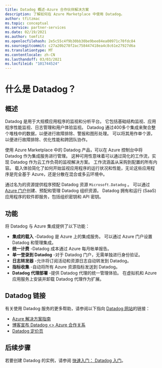 ```yaml
---
title: Datadog 概述-Azure 合作伙伴解决方案
description: 了解如何在 Azure Marketplace 中使用 Datadog。
author: tfitzmac
ms.topic: conceptual
ms.service: partner-services
ms.date: 02/19/2021
ms.author: tomfitz
ms.openlocfilehash: 2e5c55c4f9b30bb30be9bee84ea00971c70fdc84
ms.sourcegitcommit: c27a20b278f2ac758447418ea4c8c61e27927d6a
ms.translationtype: MT
ms.contentlocale: zh-CN
ms.lasthandoff: 03/03/2021
ms.locfileid: "101744524"
---
```

# <a name="what-is-datadog"></a>什么是 Datadog？

## <a name="overview"></a>概述

Datadog 是用于大规模应用程序的监视和分析平台。 它包括基础结构监视、应用程序性能监视、日志管理和用户体验监视。 Datadog 通过400多个集成来聚合整个堆栈中的数据，以便进行故障排除、警报和图形处理。 可以将其用作单个源，以便进行故障排除、优化性能和跨团队协作。

使用 Azure Marketplace 中的 Datadog 产品，可以在 Azure 控制台中将 Datadog 作为集成服务进行管理。 这种可用性意味着可以通过简化的工作流，实现 Datadog 作为云工作负荷的监视解决方案。 工作流涵盖从采购到配置的所有内容。 载入体验简化了如何开始监视应用程序的运行状况和性能，无论这些应用程序是完全基于 Azure，还是分散在混合或多云环境中。

通过名为的资源提供程序预配 Datadog 资源 `Microsoft.Datadog` 。 可以通过 [Azure 门户](https://portal.azure.com/)创建、预配和管理 Datadog 组织资源。 Datadog 拥有和运行 (SaaS) 应用程序的软件即服务，包括组织密钥和 API 密钥。

## <a name="capabilities"></a>功能

将 Datadog 与 Azure 集成提供了以下功能：

- **集成的载入** -Datadog 是 Azure 上的集成服务。 可以通过 Azure 门户设置 Datadog 和管理集成。
- **统一计费** -Datadog 成本通过 Azure 每月帐单报告。
- **单一登录到 Datadog** -对于 Datadog 门户，无需单独进行身份验证。
- **日志转发器** -允许将订阅活动和资源日志自动转发到 Datadog。
- **指标收集** -自动将所有 Azure 资源指标发送到 Datadog。
- **Datadog 代理部署** -提供 Datadog 代理的统一管理体验。 在虚拟机和 Azure 应用服务上安装并卸载 Datadog 代理作为扩展。

## <a name="datadog-links"></a>Datadog 链接

有关使用 Datadog 服务的更多帮助，请参阅以下指向 [Datadog 网站](https://www.datadoghq.com/)的链接：

- [Azure 解决方案指南](https://www.datadoghq.com/solutions/azure/)
- [博客宣布 Datadog <> Azure 合作关系](https://www.datadoghq.com/blog/azure-datadog-partnership/)
- [Datadog 定价页](https://www.datadoghq.com/pricing/)

## <a name="next-steps"></a>后续步骤

若要创建 Datadog 的实例，请参阅 [快速入门： Datadog 入门](create.md)。
